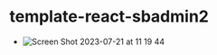 # template-react-sbadmin2
- ![Screen Shot 2023-07-21 at 11 19 44](https://github.com/daffa-abdllh/template-react-sbadmin2/assets/108673266/8348b562-1a77-4945-bd23-79b906503418)
